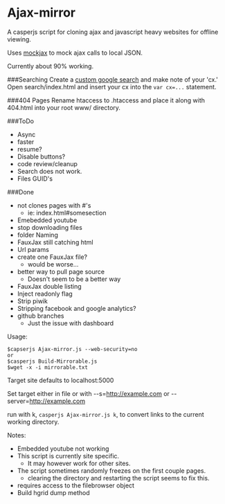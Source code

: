 Ajax-mirror
===========

A casperjs script for cloning ajax and javascript heavy websites for offline viewing.

Uses [mockjax](https://github.com/appendto/jquery-mockjax) to mock ajax calls to local JSON.

Currently about 90% working.

###Searching
Create a [custom google search](https://www.google.com/cse/create/new) and make note of your 'cx.'
Open search/index.html and insert your cx into the `var cx=...` statement.

###404 Pages
Rename htaccess to .htaccess and place it along with 404.html into your root www/ directory.

###ToDo
* Async
* faster
* resume?
* Disable buttons?
* code review/cleanup
* Search does not work.
* Files GUID's

###Done
* not clones pages with #'s
    - ie: index.html#somesection
* Emebedded youtube
* stop downloading files
* folder Naming
* FauxJax still catching html
* Url params
* create one FauxJax file?
    - would be worse...
* better way to pull page source
    - Doesn't seem to be a better way
* FauxJax double listing
* Inject readonly flag
* Strip piwik
* Stripping facebook and google analytics?
* github branches
    - Just the issue with dashboard

Usage:
```
$capserjs Ajax-mirror.js --web-security=no
or
$casperjs Build-Mirrorable.js
$wget -x -i mirrorable.txt

```

Target site defaults to localhost:5000

Set target either in file or with --s=http://example.com 
                            or --server=http://example.com

run with k, `casperjs Ajax-mirror.js k`, to convert links to the current working directory.

Notes:
* Embedded youtube not working
* This script is currently site specific.
    - It may however work for other sites.
* The script sometimes randomly freezes on the first couple pages.
    - clearing the directory and restarting the script seems to fix this.
* requires access to the filebrowser object
* Build hgrid dump method
